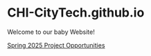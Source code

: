 # CHI-CityTech.github.io
Welcome to our baby Website!

[Spring 2025 Project Opportunities](https://chi-citytech.github.io/Spring_2025_Project_Opportunities)
